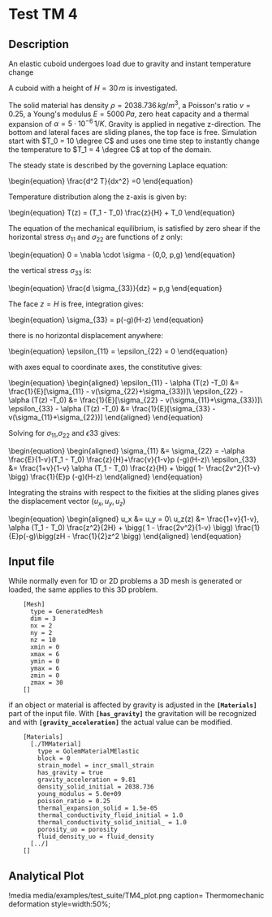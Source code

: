 # Test TM 4

## Description

An elastic cuboid undergoes load due to gravity and instant temperature change

A cuboid with a height of $H = 30\,m$ is investigated.

The solid material has density $\rho = 2038.736\, kg/m^3$, a Poisson's ratio $v = 0.25$, a Young's modulus $E = 5000\,Pa$, zero heat capacity and a thermal expansion of $\alpha = 5 \cdot 10^{-6} \, 1/K$. Gravity is applied in negative z-direction.
The bottom and lateral faces are sliding planes, the top face is free. Simulation start with $T_0 = 10 \degree C$  and uses one time step to instantly change the temperature  to $T_1 = 4 \degree C$ at top of the domain.

The steady state is described by the governing Laplace equation:

\begin{equation}
\frac{d^2 T}{dx^2} =0
\end{equation}

Temperature distribution along the z-axis is given by:

\begin{equation}
T(z) = (T_1 - T_0) \frac{z}{H} + T_0
\end{equation}

The equation of the mechanical equilibrium, is satisfied by zero shear if the horizontal stress $\sigma_{11}$ and $\sigma_{22}$ are functions of $z$ only:

\begin{equation}
0 = \nabla \cdot \sigma - (0,0, p\,g)
\end{equation}

the vertical stress $\sigma_{33}$ is:

\begin{equation}
\frac{d \sigma_{33}}{dz} = p\,g
\end{equation}

The face $z=H$ is free, integration gives:

\begin{equation}
\sigma_{33} = p(-g)(H-z)
\end{equation}

there is no horizontal displacement anywhere:

\begin{equation}
\epsilon_{11} = \epsilon_{22} = 0
\end{equation}

with axes equal to coordinate axes, the constitutive gives:

\begin{equation}
\begin{aligned}
\epsilon_{11} - \alpha (T(z) -T_0) &= \frac{1}{E}[\sigma_{11} - v(\sigma_{22}+\sigma_{33})]\\
\epsilon_{22} - \alpha (T(z) -T_0) &= \frac{1}{E}[\sigma_{22} - v(\sigma_{11}+\sigma_{33})]\\
\epsilon_{33} - \alpha (T(z) -T_0) &= \frac{1}{E}[\sigma_{33} - v(\sigma_{11}+\sigma_{22})]
\end{aligned}
\end{equation}

Solving for $\sigma_{11}$,$\sigma_{22}$ and $\epsilon{33}$ gives:

\begin{equation}
\begin{aligned}
\sigma_{11} &= \sigma_{22} = -\alpha \frac{E}{1-v}(T_1 - T_0) \frac{z}{H}+\frac{v}{1-v}p (-g)(H-z)\\
\epsilon_{33} &= \frac{1+v}{1-v} \alpha (T_1 - T_0) \frac{z}{H} + \bigg( 1- \frac{2v^2}{1-v} \bigg) \frac{1}{E}p (-g)(H-z)
\end{aligned}
\end{equation}

Integrating the strains with respect to the fixities at the sliding planes gives the displacement vector $(u_x,u_y,u_z)$

\begin{equation}
\begin{aligned}
u_x &= u_y = 0\\
u_z(z) &= \frac{1+v}{1-v}\, \alpha (T_1 - T_0) \frac{z^2}{2H} + \bigg( 1 - \frac{2v^2}{1-v} \bigg) \frac{1}{E}p(-g)\bigg(zH - \frac{1}{2}z^2 \bigg)
\end{aligned}
\end{equation}

## Input file

While normally even for 1D or 2D problems a 3D mesh is generated or loaded, the same applies to this 3D problem.

```
    [Mesh]
      type = GeneratedMesh
      dim = 3
      nx = 2
      ny = 2
      nz = 10
      xmin = 0
      xmax = 6
      ymin = 0
      ymax = 6
      zmin = 0
      zmax = 30
    []
```

if an object or material is affected by gravity is adjusted in the **`[Materials]`** part of the input file. With **`[has_gravity]`** the gravitation will be recognized and with **`[gravity_acceleration]`** the actual value can be modified.

```
    [Materials]
      [./TMMaterial]
        type = GolemMaterialMElastic
        block = 0
        strain_model = incr_small_strain
        has_gravity = true
        gravity_acceleration = 9.81
        density_solid_initial = 2038.736
        young_modulus = 5.0e+09
        poisson_ratio = 0.25
        thermal_expansion_solid = 1.5e-05
        thermal_conductivity_fluid_initial = 1.0
        thermal_conductivity_solid_initial_ = 1.0
        porosity_uo = porosity
        fluid_density_uo = fluid_density
      [../]
    []
```

## Analytical Plot

!media media/examples/test_suite/TM4_plot.png
       caption= Thermomechanic deformation
       style=width:50%;
